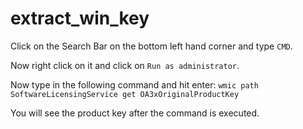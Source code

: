 # extract_win_key



Click on the Search Bar on the bottom left hand corner and type `CMD`.

Now right click on it and click on `Run as administrator`.

Now type in the following command and hit enter: `wmic path SoftwareLicensingService get OA3xOriginalProductKey`

You will see the product key after the command is executed.

 
